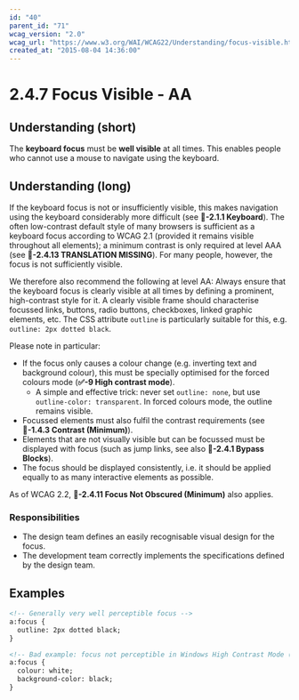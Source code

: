 ```yaml
---
id: "40"
parent_id: "71"
wcag_version: "2.0"
wcag_url: "https://www.w3.org/WAI/WCAG22/Understanding/focus-visible.html"
created_at: "2015-08-04 14:36:00"
---
```


# 2.4.7 Focus Visible - AA

## Understanding (short)

The **keyboard focus** must be **well visible** at all times. This enables people who cannot use a mouse to navigate using the keyboard.

## Understanding (long)

If the keyboard focus is not or insufficiently visible, this makes navigation using the keyboard considerably more difficult (see **📜-2.1.1 Keyboard**). The often low-contrast default style of many browsers is sufficient as a keyboard focus according to WCAG 2.1 (provided it remains visible throughout all elements); a minimum contrast is only required at level AAA (see **📜-2.4.13 TRANSLATION MISSING**). For many people, however, the focus is not sufficiently visible.

We therefore also recommend the following at level AA: Always ensure that the keyboard focus is clearly visible at all times by defining a prominent, high-contrast style for it. A clearly visible frame should characterise focussed links, buttons, radio buttons, checkboxes, linked graphic elements, etc. The CSS attribute `outline` is particularly suitable for this, e.g. `outline: 2px dotted black`.

Please note in particular:

- If the focus only causes a colour change (e.g. inverting text and background colour), this must be specially optimised for the forced colours mode (**✅-9 High contrast mode**).
    - A simple and effective trick: never set `outline: none`, but use `outline-color: transparent`. In forced colours mode, the outline remains visible.
- Focussed elements must also fulfil the contrast requirements (see **📜-1.4.3 Contrast (Minimum)**).
- Elements that are not visually visible but can be focussed must be displayed with focus (such as jump links, see also **📜-2.4.1 Bypass Blocks**).
- The focus should be displayed consistently, i.e. it should be applied equally to as many interactive elements as possible.

As of WCAG 2.2, **📜-2.4.11 Focus Not Obscured (Minimum)** also applies.

### Responsibilities

- The design team defines an easily recognisable visual design for the focus.
- The development team correctly implements the specifications defined by the design team.

## Examples

```html
<!-- Generally very well perceptible focus -->
a:focus {
  outline: 2px dotted black;
}

<!-- Bad example: focus not perceptible in Windows High Contrast Mode (invert colours) -->
a:focus {
  colour: white;
  background-color: black;
}
```